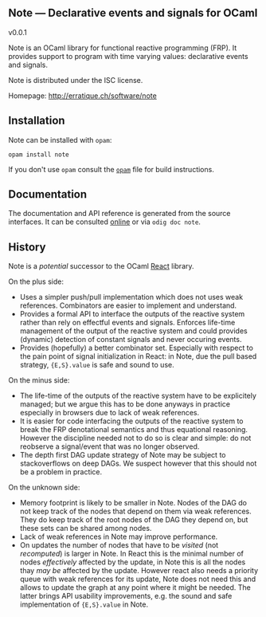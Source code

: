 Note — Declarative events and signals for OCaml
-------------------------------------------------------------------------------
v0.0.1

Note is an OCaml library for functional reactive programming (FRP). It
provides support to program with time varying values: declarative
events and signals.

Note is distributed under the ISC license.

Homepage: http://erratique.ch/software/note  

## Installation

Note can be installed with `opam`:

    opam install note

If you don't use `opam` consult the [`opam`](opam) file for build
instructions.

## Documentation

The documentation and API reference is generated from the source
interfaces. It can be consulted [online][doc] or via `odig doc
note`.

[doc]: http://erratique.ch/software/note/doc

## History

Note is a *potential* successor to the OCaml [React][react] library.

On the plus side:

* Uses a simpler push/pull implementation which does not uses weak
  references. Combinators are easier to implement and understand. 
* Provides a formal API to interface the outputs of the reactive
  system rather than rely on effectful events and signals. Enforces
  life-time management of the output of the reactive system
  and could provides (dynamic) detection of constant signals and never
  occuring events.
* Provides (hopefully) a better combinator set. Especially with
  respect to the pain point of signal initialization in React:
  in Note, due the pull based strategy, `{E,S}.value` is safe and
  sound to use.
      
On the minus side:

* The life-time of the outputs of the reactive system have to be
  explicitely managed; but we argue this has to be done anyways in
  practice especially in browsers due to lack of weak references.
* It is easier for code interfacing the outputs of the reactive system
  to break the FRP denotational semantics and thus equational
  reasoning. However the discipline needed not to do so is clear and
  simple: do not reobserve a signal/event that was no longer observed.
* The depth first DAG update strategy of Note may be subject to
  stackoverflows on deep DAGs. We suspect however that this should not
  be a problem in practice.
  
On the unknown side:

* Memory footprint is likely to be smaller in Note. Nodes of the DAG
  do not keep track of the nodes that depend on them via weak
  references. They do keep track of the root nodes of the DAG they
  depend on, but these sets can be shared among nodes.
* Lack of weak references in Note may improve performance.
* On updates the number of nodes that have to be *visited* (not
  *recomputed*) is larger in Note. In React this is the minimal
  number of nodes *effectively* affected by the update, in Note this is
  all the nodes thay *may be* affected by the update. However
  react also needs a priority queue with weak references for its update,
  Note does not need this and allows to update the graph at any point where
  it might be needed. The latter brings API usability improvements,
  e.g. the sound and safe implementation of `{E,S}.value` in Note.
  
[react]: http://erratique.ch/software/react
